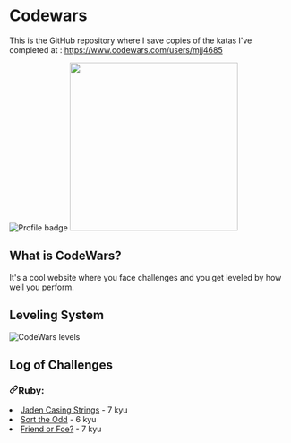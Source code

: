 # Codewars



This is the GitHub repository where I save copies of the katas I've completed at :  https://www.codewars.com/users/mjj4685



<img src="https://camo.githubusercontent.com/992e0931193b99b7a0d4953d46aa2494b8d2dc7c37b9ab80ff5fd5731126bf11/68747470733a2f2f7777772e636f6465776172732e636f6d2f75736572732f6d6a6a343638352f6261646765732f6c61726765" alt="Profile badge" data-canonical-src="https://www.codewars.com/users/mjj4685/badges/large" style="max-width:100%;">


<img src="https://media.giphy.com/media/YWUpVw86AtIbe/giphy.gif" width="300px">





##  What is CodeWars?





It's a cool website where you face challenges and you get leveled by how well you perform.






## Leveling System

<img src="https://camo.githubusercontent.com/5f28e2e61b2abbc1144a892d684a6b87e58f5b10526170cf7496012a3dbe08bb/68747470733a2f2f692e696d6775722e636f6d2f566d3737584d762e706e67" alt="CodeWars levels" data-canonical-src="https://i.imgur.com/Vm77XMv.png" style="max-width:100%;">



## Log of Challenges

<h3><a id="user-content-javascript" class="anchor" aria-hidden="true" href="#javascript"><svg class="octicon octicon-link" viewBox="0 0 16 16" version="1.1" width="16" height="16" aria-hidden="true"><path fill-rule="evenodd" d="M7.775 3.275a.75.75 0 001.06 1.06l1.25-1.25a2 2 0 112.83 2.83l-2.5 2.5a2 2 0 01-2.83 0 .75.75 0 00-1.06 1.06 3.5 3.5 0 004.95 0l2.5-2.5a3.5 3.5 0 00-4.95-4.95l-1.25 1.25zm-4.69 9.64a2 2 0 010-2.83l2.5-2.5a2 2 0 012.83 0 .75.75 0 001.06-1.06 3.5 3.5 0 00-4.95 0l-2.5 2.5a3.5 3.5 0 004.95 4.95l1.25-1.25a.75.75 0 00-1.06-1.06l-1.25 1.25a2 2 0 01-2.83 0z"></path></svg></a>Ruby:</h3>


<li wfd-id="71"><a href="https://github.com/mjj4685/Codewars/blob/10a2b662e4dddff4cab21b3114fbb35d1785d523/Jaden%20Casing%20Strings-">Jaden Casing Strings</a> - 7 kyu</li>

<li wfd-id="71"><a href="https://github.com/mjj4685/Codewars/blob/c0c0b640186129bb40e5a4c79fca6360fe29f045/Sort%20the%20Odd">Sort the Odd</a> - 6 kyu</li>

<li wfd-id="71"><a href="https://github.com/mjj4685/Codewars/blob/10a2b662e4dddff4cab21b3114fbb35d1785d523/Jaden%20Casing%20Strings-">Friend or Foe?</a> - 7 kyu</li>
